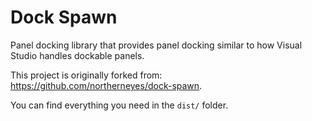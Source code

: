 # Dock Spawn

Panel docking library that provides panel docking similar to how Visual Studio handles dockable panels.

This project is originally forked from: https://github.com/northerneyes/dock-spawn.

You can find everything you need in the `dist/` folder.
